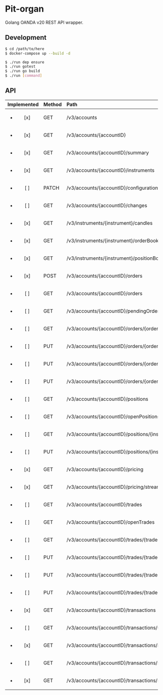 # Pit-organ

Golang OANDA v20 REST API wrapper.

## Development

```sh
$ cd /path/to/here
$ docker-compose up --build -d

$ ./run dep ensure
$ ./run gotest
$ ./run go build
$ ./run [command]
```

## API

| Implemented             | Method | Path                                                              |
| :---------------------: | :----- | :---------------------------------------------------------------- |
| <ul><li>[x] </li></ul> | GET    | /v3/accounts                                                      |
| <ul><li>[x] </li></ul> | GET    | /v3/accounts/{accountID}                                          |
| <ul><li>[x] </li></ul> | GET    | /v3/accounts/{accountID}/summary                                  |
| <ul><li>[x] </li></ul> | GET    | /v3/accounts/{accountID}/instruments                              |
| <ul><li>[ ] </li></ul> | PATCH  | /v3/accounts/{accountID}/configuration                            |
| <ul><li>[ ] </li></ul> | GET    | /v3/accounts/{accountID}/changes                                  |
| <ul><li>[x] </li></ul> | GET    | /v3/instruments/{instrument}/candles                              |
| <ul><li>[x] </li></ul> | GET    | /v3/instruments/{instrument}/orderBook                            |
| <ul><li>[x] </li></ul> | GET    | /v3/instruments/{instrument}/positionBook                         |
| <ul><li>[x] </li></ul> | POST   | /v3/accounts/{accountID}/orders                                   |
| <ul><li>[ ] </li></ul> | GET    | /v3/accounts/{accountID}/orders                                   |
| <ul><li>[ ] </li></ul> | GET    | /v3/accounts/{accountID}/pendingOrders                            |
| <ul><li>[ ] </li></ul> | GET    | /v3/accounts/{accountID}/orders/{orderSpecifier}                  |
| <ul><li>[ ] </li></ul> | PUT    | /v3/accounts/{accountID}/orders/{orderSpecifier}                  |
| <ul><li>[ ] </li></ul> | PUT    | /v3/accounts/{accountID}/orders/{orderSpecifier}/cancel           |
| <ul><li>[ ] </li></ul> | PUT    | /v3/accounts/{accountID}/orders/{orderSpecifier}/clientExtensions |
| <ul><li>[ ] </li></ul> | GET    | /v3/accounts/{accountID}/positions                                |
| <ul><li>[ ] </li></ul> | GET    | /v3/accounts/{accountID}/openPositions                            |
| <ul><li>[ ] </li></ul> | GET    | /v3/accounts/{accountID}/positions/{instrument}                   |
| <ul><li>[ ] </li></ul> | PUT    | /v3/accounts/{accountID}/positions/{instrument}/close             |
| <ul><li>[x] </li></ul> | GET    | /v3/accounts/{accountID}/pricing                                  |
| <ul><li>[x] </li></ul> | GET    | /v3/accounts/{accountID}/pricing/stream                           |
| <ul><li>[ ] </li></ul> | GET    | /v3/accounts/{accountID}/trades                                   |
| <ul><li>[ ] </li></ul> | GET    | /v3/accounts/{accountID}/openTrades                               |
| <ul><li>[ ] </li></ul> | GET    | /v3/accounts/{accountID}/trades/{tradeSpecifier}                  |
| <ul><li>[ ] </li></ul> | PUT    | /v3/accounts/{accountID}/trades/{tradeSpecifier}/close            |
| <ul><li>[ ] </li></ul> | PUT    | /v3/accounts/{accountID}/trades/{tradeSpecifier}/clientExtensions |
| <ul><li>[ ] </li></ul> | PUT    | /v3/accounts/{accountID}/trades/{tradeSpecifier}/orders           |
| <ul><li>[x] </li></ul> | GET    | /v3/accounts/{accountID}/transactions                             |
| <ul><li>[ ] </li></ul> | GET    | /v3/accounts/{accountID}/transactions/{transactionID}             |
| <ul><li>[x] </li></ul> | GET    | /v3/accounts/{accountID}/transactions/idrange                     |
| <ul><li>[ ] </li></ul> | GET    | /v3/accounts/{accountID}/transactions/sinceid                     |
| <ul><li>[x] </li></ul> | GET    | /v3/accounts/{accountID}/transactions/stream                      |
